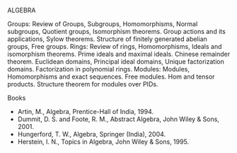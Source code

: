 ---
---
ALGEBRA

Groups: Review of Groups, Subgroups, Homomorphisms, Normal subgroups, Quotient
groups, Isomorphism theorems. Group actions and its applications, Sylow
theorems. Structure of finitely generated abelian groups, Free groups.
Rings: Review of rings, Homomorphisms, Ideals and isomorphism theorems. Prime
ideals and maximal ideals. Chinese remainder theorem. Euclidean domains,
Principal ideal domains, Unique factorization domains. Factorization in
polynomial rings.
Modules: Modules, Homomorphisms and exact sequences. Free modules. Hom and
tensor products. Structure theorem for modules over PIDs.
 

Books

* Artin, M., Algebra, Prentice-Hall of India, 1994.
* Dummit, D. S. and Foote, R. M., Abstract Algebra, John Wiley & Sons, 2001.
* Hungerford, T. W., Algebra, Springer (India), 2004.
* Herstein, I. N., Topics in Algebra, John Wiley & Sons, 1995.

